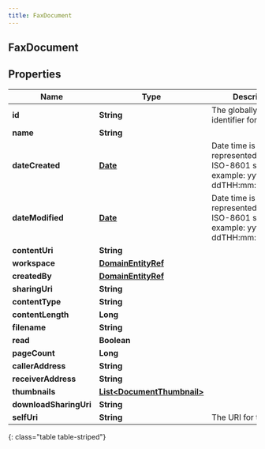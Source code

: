 ```yaml
---
title: FaxDocument
---
```


## FaxDocument

## Properties

| Name                   | Type                                                                           | Description                                                                             | Notes      |
| ---------------------- | ------------------------------------------------------------------------------ | --------------------------------------------------------------------------------------- | ---------- |
| **id**                 | <!----><!---->**String**<!---->                                                | The globally unique identifier for the object.                                          | [optional] |
| **name**               | <!----><!---->**String**<!---->                                                |                                                                                         | [optional] |
| **dateCreated**        | <!----><!---->[**Date**](Date.md)<!---->                                       | Date time is represented as an ISO-8601 string. For example: yyyy-MM-ddTHH:mm:ss[.mmm]Z | [optional] |
| **dateModified**       | <!----><!---->[**Date**](Date.md)<!---->                                       | Date time is represented as an ISO-8601 string. For example: yyyy-MM-ddTHH:mm:ss[.mmm]Z | [optional] |
| **contentUri**         | <!----><!---->**String**<!---->                                                |                                                                                         | [optional] |
| **workspace**          | <!----><!---->[**DomainEntityRef**](DomainEntityRef.md)<!---->                 |                                                                                         | [optional] |
| **createdBy**          | <!----><!---->[**DomainEntityRef**](DomainEntityRef.md)<!---->                 |                                                                                         | [optional] |
| **sharingUri**         | <!----><!---->**String**<!---->                                                |                                                                                         | [optional] |
| **contentType**        | <!----><!---->**String**<!---->                                                |                                                                                         | [optional] |
| **contentLength**      | <!----><!---->**Long**<!---->                                                  |                                                                                         | [optional] |
| **filename**           | <!----><!---->**String**<!---->                                                |                                                                                         | [optional] |
| **read**               | <!----><!---->**Boolean**<!---->                                               |                                                                                         | [optional] |
| **pageCount**          | <!----><!---->**Long**<!---->                                                  |                                                                                         | [optional] |
| **callerAddress**      | <!----><!---->**String**<!---->                                                |                                                                                         | [optional] |
| **receiverAddress**    | <!----><!---->**String**<!---->                                                |                                                                                         | [optional] |
| **thumbnails**         | <!----><!---->[**List&lt;DocumentThumbnail&gt;**](DocumentThumbnail.md)<!----> |                                                                                         | [optional] |
| **downloadSharingUri** | <!----><!---->**String**<!---->                                                |                                                                                         | [optional] |
| **selfUri**            | <!----><!---->**String**<!---->                                                | The URI for this object                                                                 | [optional] |

{: class="table table-striped"}
